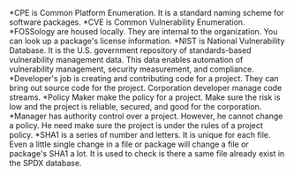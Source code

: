 *CPE is Common Platform Enumeration. It is a standard naming scheme for software packages.
*CVE is Common Vulnerability Enumeration.
*FOSSology are housed locally. They are internal to the organization. You can look up a package's license information.
*NIST is National Vulnerability Database. It is the U.S. government repository of standards-based vulnerability management data. This data enables automation of vulnerability management, security measurement, and compliance.
*Developer's job is creating and contributing code for a project. They can bring out source code for the project. Corporation developer manage code streams. 
*Policy Maker make the policy for a project. Make sure the risk is low and the project is reliable, secured, and good for the corporation.
*Manager has authority control over a project. However, he cannot change a policy. He need make sure the project is under the rules of a project policy. 
*SHA1 is a series of number and letters. It is unique for each file. Even a little single change in a file or package will change a file or package's SHA1 a lot. It is used to check is there a same file already exist in the SPDX database. 

